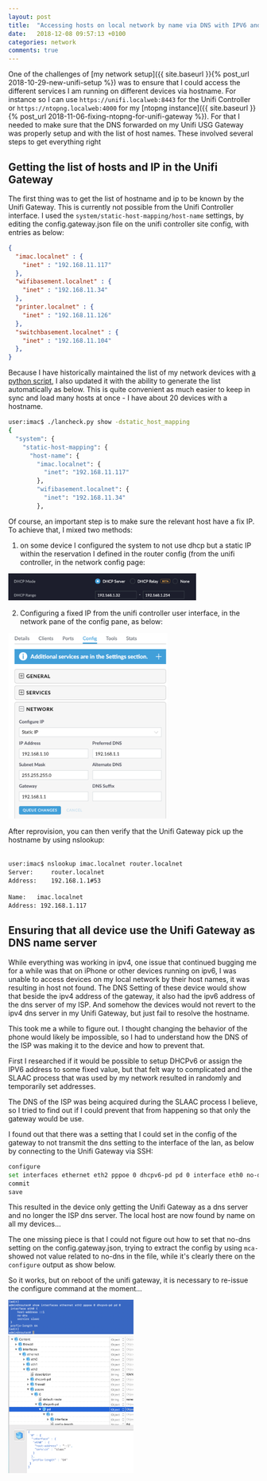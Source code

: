 ```yaml
---
layout: post
title:  "Accessing hosts on local network by name via DNS with IPV6 and Unifi USG Gateway"
date:   2018-12-08 09:57:13 +0100
categories: network
comments: true
---
```


One of the challenges of [my network setup]({{ site.baseurl }}{% post_url 2018-10-29-new-unifi-setup %}) was to ensure that I could access the different services I am running on different devices via hostname. For instance so I can use `https://unifi.localweb:8443` for the Unifi Controller or `https://ntopng.localweb:4000` for my [ntopng instance]({{ site.baseurl }}{% post_url 2018-11-06-fixing-ntopng-for-unifi-gateway %}). For that I needed to make sure that the DNS forwarded on my Unifi USG Gateway was properly setup and with the list of host names. These involved several steps to get everything right

## Getting the list of hosts and IP in the Unifi Gateway

The first thing was to get the list of hostname and ip to be known by the Unifi Gateway. This is currently not possible from the Unifi Controller interface. I used the `system/static-host-mapping/host-name` settings, by editing the config.gateway.json file on the unifi controller site config, with entries as below:

```json
{
  "imac.localnet" : {
    "inet" : "192.168.11.117"
  },
  "wifibasement.localnet" : {
    "inet" : "192.168.11.34"
  },
  "printer.localnet" : {
    "inet" : "192.168.11.126"
  },
  "switchbasement.localnet" : {
    "inet" : "192.168.11.104"
  },
}
```

Because I have historically maintained the list of my network devices with [a python script](https://github.com/roznet/quickutils), I also updated it with the ability to generate the list automatically as below. This is quite convenient as much easier to keep in sync and load many hosts at once - I have about 20 devices with a hostname.

```bash
user:imac$ ./lancheck.py show -dstatic_host_mapping
{
  "system": {
    "static-host-mapping": {
      "host-name": {
        "imac.localnet": {
          "inet": "192.168.11.117"
        }, 
        "wifibasement.localnet": {
          "inet": "192.168.11.34"
        }, 

```

Of course, an important step is to make sure the relevant host have a fix IP. To achieve that, I mixed two methods: 

1. on some device I configured the system to not use dhcp but a static IP within the reservation I defined in the router config (from the unifi controller, in the network config page:
<img src="/assets/networkconfig.png" width="75%"  />

2. Configuring a fixed IP from the unifi controller user interface, in the network pane of the config pane, as below:

<img src="/assets/devicestatic.png" width="320px"  />

After reprovision, you can then verify that the Unifi Gateway pick up the hostname by using nslookup:

```bash

user:imac$ nslookup imac.localnet router.localnet
Server:		router.localnet
Address:	192.168.1.1#53

Name:	imac.localnet
Address: 192.168.1.117
```

## Ensuring that all device use the Unifi Gateway as DNS name server

While everything was working in ipv4, one issue that continued bugging me for a while was that on iPhone or other devices running on ipv6, I was unable to access devices on my local network by their host names, it was resulting in host not found. The DNS Setting of these device would show that beside the ipv4 address of the gateway, it also had the ipv6 address of the dns server of my ISP. And somehow the devices would not revert to the ipv4 dns server in my Unifi Gateway, but just fail to resolve the hostname.

This took me a while to figure out. I thought changing the behavior of the phone would likely be impossible, so I had to understand how the DNS of the ISP was making it to the device and how to prevent that.

First I researched if it would be possible to setup DHCPv6 or assign the IPV6 address to some fixed value, but that felt way to complicated and the SLAAC process that was used by my network resulted in randomly and temporarily set addresses.

The DNS of the ISP was being acquired during the SLAAC process I believe, so I tried to find out if I could prevent that from happening so that only the gateway would be use.

I found out that there was a setting that I could set in the config of the gateway to not transmit the dns setting to the interface of the lan, as below by connecting to the Unifi Gateway via SSH:

```bash
configure
set interfaces ethernet eth2 pppoe 0 dhcpv6-pd pd 0 interface eth0 no-dns
commit
save
```

This resulted in the device only getting the Unifi Gateway as a dns server and no longer the ISP dns server. The local host are now found by name on all my devices...

The one missing piece is that I could not figure out how to set that no-dns setting on the config.gateway.json, trying to extract the config by using `mca-` showed not value related to no-dns in the file, while it's clearly there on the `configure` output as show below.


So it works, but on reboot of the unifi gateway, it is necessary to re-issue the configure command at the moment...

<img src="/assets/nodnsconfigure.png" width="50%"/>
<img src="/assets/nodnsjson.png" width="50%"/>








